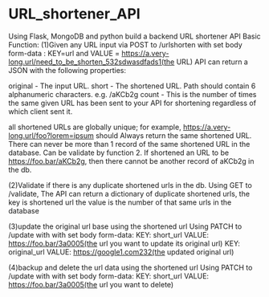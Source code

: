 # URL_shortener_API
Using Flask, MongoDB and python build a backend URL shortener API
Basic Function:
(1)Given any URL input via POST to <the address>/urlshorten with set body form-data :
 KEY=url and VALUE = https://a.very-long.url/need_to_be_shorten_532sdwasdfads1(the URL)
API can return a JSON with the following properties:

original - The input URL.
short - The shortened URL. Path should contain 6 alphanumeric characters. e.g. /aKCb2g
count - This is the number of times the same given URL has been sent to your API for shortening regardless of which client sent it.

all shortened URLs are globally unique; for example, https://a.very-long.url/foo?lorem=ipsum should Always return the same shortened URL.
There can never be more than 1 record of the same shortened URL in the database. Can be validate by function 2.
If shortened an URL to be https://foo.bar/aKCb2g, then there cannot be another record of aKCb2g in the db.

(2)Validate if there is any duplicate shortened urls in the db.
Using GET to <the address>/validate, The API can return a dictionary of duplicate shortened urls, the key is shortened url the value is the number of that same urls in the database
 
(3)update the original url base using the shortened url
 Using PATCH to <the address>/update with with set body form-data:
  KEY: short_url     VALUE: https://foo.bar/3a0005(the url you want to update its original url)
  KEY: original_url  VALUE: https://google1.com232(the updated original url)

(4)backup and delete the url data using the shortened url
  Using PATCH to <the address>/update with with set body form-data:
  KEY: short_url     VALUE: https://foo.bar/3a0005(the url you want to delete)
